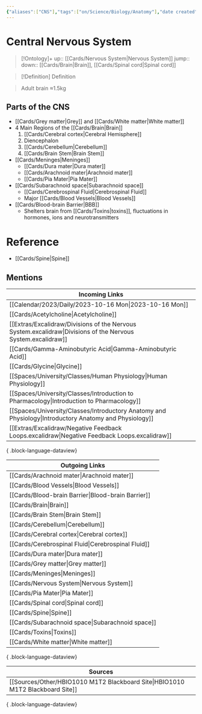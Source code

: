 ```yaml
---
{"aliases":["CNS"],"tags":["on/Science/Biology/Anatomy"],"date created":"2022-11-28 Mon","edited":"2023-04-06 Thu","dg-publish":true,"permalink":"/cards/central-nervous-system/","dgPassFrontmatter":true}
---
```


# Central Nervous System

> [!Ontology]+
> up:: [[Cards/Nervous System\|Nervous System]]
> jump::
> down:: [[Cards/Brain\|Brain]], [[Cards/Spinal cord\|Spinal cord]]

> [!Definition] Definition

> Adult brain ≈1.5kg

## Parts of the CNS

- [[Cards/Grey matter\|Grey]] and [[Cards/White matter\|White matter]]
- 4 Main Regions of the [[Cards/Brain\|Brain]]
	1. [[Cards/Cerebral cortex\|Cerebral Hemisphere]]
	2. Diencephalon
	3. [[Cards/Cerebellum\|Cerebellum]] 
	4. [[Cards/Brain Stem\|Brain Stem]]
- [[Cards/Meninges\|Meninges]]
	- [[Cards/Dura mater\|Dura mater]]
	- [[Cards/Arachnoid mater\|Arachnoid mater]] 
	- [[Cards/Pia Mater\|Pia Mater]]
- [[Cards/Subarachnoid space\|Subarachnoid space]]
	- [[Cards/Cerebrospinal Fluid\|Cerebrospinal Fluid]]
	- Major [[Cards/Blood Vessels\|Blood Vessels]]
- [[Cards/Blood-brain Barrier\|BBB]]
	- Shelters brain from [[Cards/Toxins\|toxins]], fluctuations in hormones, ions and neurotransmitters 

# Reference

- [[Cards/Spine\|Spine]]

## Mentions

| Incoming Links                                                                                                  |
| --------------------------------------------------------------------------------------------------------------- |
| [[Calendar/2023/Daily/2023-10-16 Mon\|2023-10-16 Mon]]                                                       |
| [[Cards/Acetylcholine\|Acetylcholine]]                                                                       |
| [[Extras/Excalidraw/Divisions of the Nervous System.excalidraw\|Divisions of the Nervous System.excalidraw]] |
| [[Cards/Gamma-Aminobutyric Acid\|Gamma-Aminobutyric Acid]]                                                   |
| [[Cards/Glycine\|Glycine]]                                                                                   |
| [[Spaces/University/Classes/Human Physiology\|Human Physiology]]                                             |
| [[Spaces/University/Classes/Introduction to Pharmacology\|Introduction to Pharmacology]]                     |
| [[Spaces/University/Classes/Introductory Anatomy and Physiology\|Introductory Anatomy and Physiology]]       |
| [[Extras/Excalidraw/Negative Feedback Loops.excalidraw\|Negative Feedback Loops.excalidraw]]                 |

{ .block-language-dataview}

| Outgoing Links                                        |
| ----------------------------------------------------- |
| [[Cards/Arachnoid mater\|Arachnoid mater]]         |
| [[Cards/Blood Vessels\|Blood Vessels]]             |
| [[Cards/Blood-brain Barrier\|Blood-brain Barrier]] |
| [[Cards/Brain\|Brain]]                             |
| [[Cards/Brain Stem\|Brain Stem]]                   |
| [[Cards/Cerebellum\|Cerebellum]]                   |
| [[Cards/Cerebral cortex\|Cerebral cortex]]         |
| [[Cards/Cerebrospinal Fluid\|Cerebrospinal Fluid]] |
| [[Cards/Dura mater\|Dura mater]]                   |
| [[Cards/Grey matter\|Grey matter]]                 |
| [[Cards/Meninges\|Meninges]]                       |
| [[Cards/Nervous System\|Nervous System]]           |
| [[Cards/Pia Mater\|Pia Mater]]                     |
| [[Cards/Spinal cord\|Spinal cord]]                 |
| [[Cards/Spine\|Spine]]                             |
| [[Cards/Subarachnoid space\|Subarachnoid space]]   |
| [[Cards/Toxins\|Toxins]]                           |
| [[Cards/White matter\|White matter]]               |

{ .block-language-dataview}

| Sources                                                                           |
| --------------------------------------------------------------------------------- |
| [[Sources/Other/HBIO1010 M1T2 Blackboard Site\|HBIO1010 M1T2 Blackboard Site]] |

{ .block-language-dataview}
